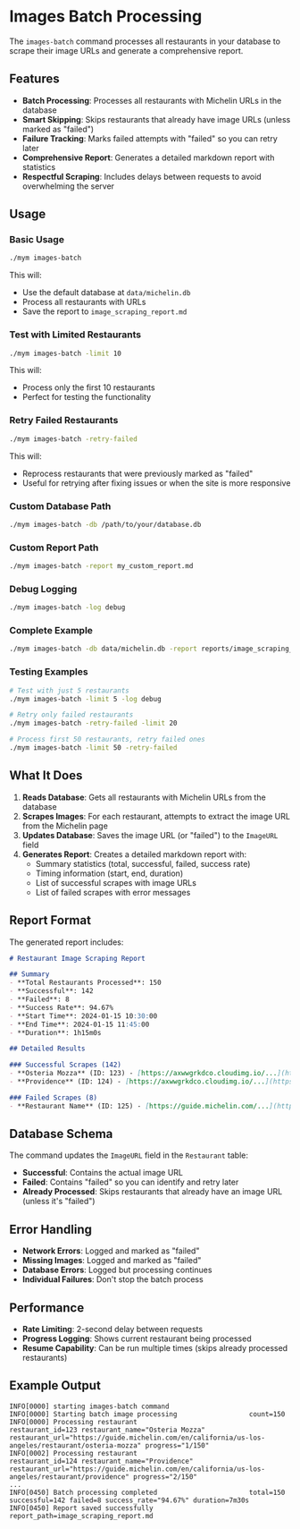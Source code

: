 # Images Batch Processing

The `images-batch` command processes all restaurants in your database to scrape their image URLs and generate a comprehensive report.

## Features

- **Batch Processing**: Processes all restaurants with Michelin URLs in the database
- **Smart Skipping**: Skips restaurants that already have image URLs (unless marked as "failed")
- **Failure Tracking**: Marks failed attempts with "failed" so you can retry later
- **Comprehensive Report**: Generates a detailed markdown report with statistics
- **Respectful Scraping**: Includes delays between requests to avoid overwhelming the server

## Usage

### Basic Usage

```bash
./mym images-batch
```

This will:
- Use the default database at `data/michelin.db`
- Process all restaurants with URLs
- Save the report to `image_scraping_report.md`

### Test with Limited Restaurants

```bash
./mym images-batch -limit 10
```

This will:
- Process only the first 10 restaurants
- Perfect for testing the functionality

### Retry Failed Restaurants

```bash
./mym images-batch -retry-failed
```

This will:
- Reprocess restaurants that were previously marked as "failed"
- Useful for retrying after fixing issues or when the site is more responsive

### Custom Database Path

```bash
./mym images-batch -db /path/to/your/database.db
```

### Custom Report Path

```bash
./mym images-batch -report my_custom_report.md
```

### Debug Logging

```bash
./mym images-batch -log debug
```

### Complete Example

```bash
./mym images-batch -db data/michelin.db -report reports/image_scraping_$(date +%Y%m%d).md -log info
```

### Testing Examples

```bash
# Test with just 5 restaurants
./mym images-batch -limit 5 -log debug

# Retry only failed restaurants
./mym images-batch -retry-failed -limit 20

# Process first 50 restaurants, retry failed ones
./mym images-batch -limit 50 -retry-failed
```

## What It Does

1. **Reads Database**: Gets all restaurants with Michelin URLs from the database
2. **Scrapes Images**: For each restaurant, attempts to extract the image URL from the Michelin page
3. **Updates Database**: Saves the image URL (or "failed") to the `ImageURL` field
4. **Generates Report**: Creates a detailed markdown report with:
   - Summary statistics (total, successful, failed, success rate)
   - Timing information (start, end, duration)
   - List of successful scrapes with image URLs
   - List of failed scrapes with error messages

## Report Format

The generated report includes:

```markdown
# Restaurant Image Scraping Report

## Summary
- **Total Restaurants Processed**: 150
- **Successful**: 142
- **Failed**: 8
- **Success Rate**: 94.67%
- **Start Time**: 2024-01-15 10:30:00
- **End Time**: 2024-01-15 11:45:00
- **Duration**: 1h15m0s

## Detailed Results

### Successful Scrapes (142)
- **Osteria Mozza** (ID: 123) - [https://axwwgrkdco.cloudimg.io/...](https://guide.michelin.com/...)
- **Providence** (ID: 124) - [https://axwwgrkdco.cloudimg.io/...](https://guide.michelin.com/...)

### Failed Scrapes (8)
- **Restaurant Name** (ID: 125) - [https://guide.michelin.com/...](https://guide.michelin.com/...) - Error: no image found with the specified URL prefix
```

## Database Schema

The command updates the `ImageURL` field in the `Restaurant` table:

- **Successful**: Contains the actual image URL
- **Failed**: Contains "failed" so you can identify and retry later
- **Already Processed**: Skips restaurants that already have an image URL (unless it's "failed")

## Error Handling

- **Network Errors**: Logged and marked as "failed"
- **Missing Images**: Logged and marked as "failed"
- **Database Errors**: Logged but processing continues
- **Individual Failures**: Don't stop the batch process

## Performance

- **Rate Limiting**: 2-second delay between requests
- **Progress Logging**: Shows current restaurant being processed
- **Resume Capability**: Can be run multiple times (skips already processed restaurants)

## Example Output

```
INFO[0000] starting images-batch command
INFO[0000] Starting batch image processing                  count=150
INFO[0000] Processing restaurant                            restaurant_id=123 restaurant_name="Osteria Mozza" restaurant_url="https://guide.michelin.com/en/california/us-los-angeles/restaurant/osteria-mozza" progress="1/150"
INFO[0002] Processing restaurant                            restaurant_id=124 restaurant_name="Providence" restaurant_url="https://guide.michelin.com/en/california/us-los-angeles/restaurant/providence" progress="2/150"
...
INFO[0450] Batch processing completed                       total=150 successful=142 failed=8 success_rate="94.67%" duration=7m30s
INFO[0450] Report saved successfully                        report_path=image_scraping_report.md
``` 